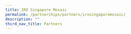 ```yaml
---
title: IRO Singapore Mosaic
permalink: /partnerships/partners/irosingaporemosaic/
description: ""
third_nav_title: Partners
---
```


